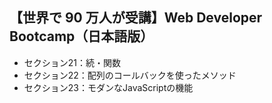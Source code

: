 ## 【世界で 90 万人が受講】Web Developer Bootcamp（日本語版）
- セクション21：続・関数
- セクション22：配列のコールバックを使ったメソッド
- セクション23：モダンなJavaScriptの機能